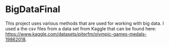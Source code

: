 # BigDataFinal

This project uses various methods that are used for working with big data. I used a the csv files from a data set from Kaggle that can be found here: https://www.kaggle.com/datasets/piterfm/olympic-games-medals-19862018. 
